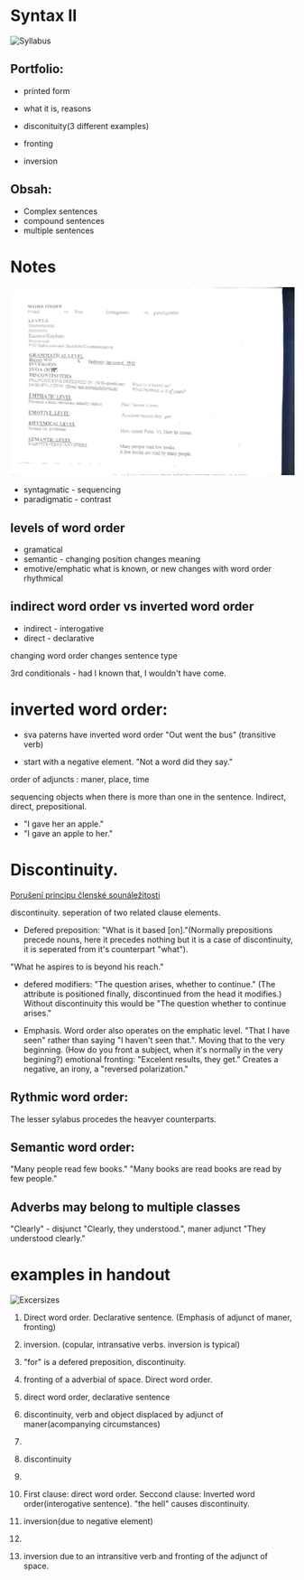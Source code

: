Syntax II
====================
![Syllabus](Syllabus.JPG)

Portfolio:
-----------

- printed form
- what it is, reasons

- disconituity(3 different examples)
- fronting
- inversion

Obsah:
--------------

- Complex sentences
- compound sentences
- multiple sentences

Notes
=========
![Notes](Notes.JPG)

- syntagmatic - sequencing
- paradigmatic - contrast

levels of word order
----------------

- gramatical
- semantic - changing position changes meaning
- emotive/emphatic what is known, or new changes with word order
rhythmical

indirect word order vs inverted word order
--------------

- indirect - interogative
- direct - declarative

changing word order changes sentence type

3rd conditionals - had I known that, I wouldn't have come.

inverted word order:
================
- sva paterns have inverted word order
  "Out went the bus" (transitive verb)

- start with a negative element.
  "Not a word did they say."

order of adjuncts : maner, place, time

sequencing objects when there is more than one in the sentence. Indirect, direct, prepositional.

 - "I gave her an apple."
 - "I gave an apple to her."

Discontinuity.
==============

[Porušení principu členské sounáležitosti](http://emsa.ff.cuni.cz/14.13)

discontinuity. seperation of two related clause elements.
-  Defered preposition: "What is it based [on]."(Normally prepositions precede nouns, here it precedes nothing but it is a case of discontinuity, it is seperated from it's counterpart "what").

  "What he aspires to is beyond his reach."
-  defered modifiers: "The question arises, whether to continue." (The attribute is positioned finally, discontinued from the head it modifies.) Without discontinuity this would be "The question whether to continue arises."

- Emphasis. Word order also operates on the emphatic level.  "That I have seen" rather than saying "I haven't seen that.".  Moving that to the very beginning. (How do you front a subject, when it's normally in the very begining?)
emotional fronting: "Excelent results, they get." Creates a negative, an irony, a "reversed polarization."

Rythmic word order:
-------------
The lesser sylabus procedes the heavyer counterparts.

Semantic word order:
-------------
"Many people read few books." "Many books are read books are read by few people."

Adverbs may belong to multiple classes
-------------------
"Clearly" - disjunct "Clearly, they understood.", maner adjunct "They understood clearly."

examples in handout
=============================
![Excersizes](Excersizes.JPG)
1. Direct word order. Declarative sentence.  (Emphasis of adjunct of maner, fronting)

2. inversion. (copular, intransative verbs. inversion is typical)

3. "for" is a defered preposition, discontinuity. 

5. fronting of a adverbial of space. Direct word order.

6. direct word order, declarative sentence

7. discontinuity, verb and object displaced by adjunct of maner(acompanying circumstances)

8. 

9. discontinuity 

10. 

11. First clause: direct word order. Seccond clause: Inverted word order(interogative sentence). "the hell" causes discontinuity.

12. inversion(due to negative element)

13. 

17. inversion due to an intransitive verb and fronting of the adjunct of space.
